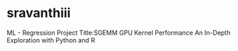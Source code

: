 # sravanthiii
ML - Regression Project Title:SGEMM GPU Kernel Performance An In-Depth Exploration with Python and R
